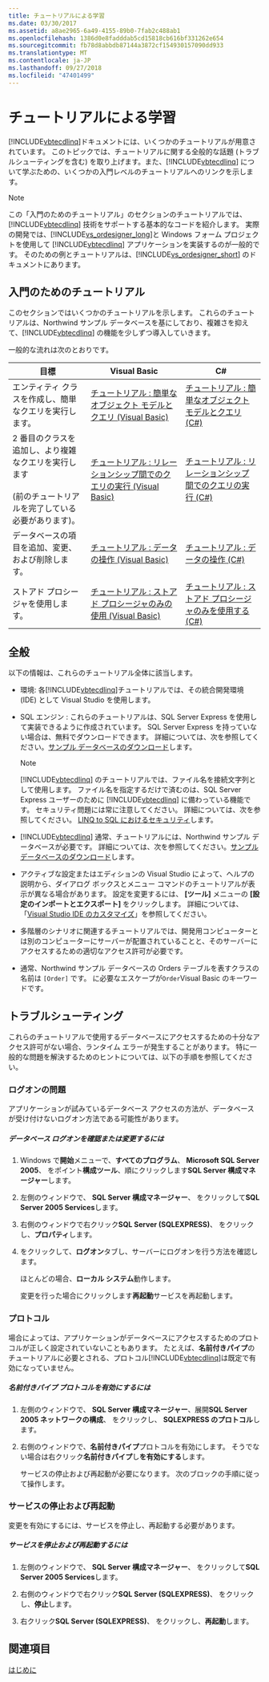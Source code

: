```yaml
---
title: チュートリアルによる学習
ms.date: 03/30/2017
ms.assetid: a8ae2965-6a49-4155-89b0-7fab2c488ab1
ms.openlocfilehash: 1386d0e8fadddab5cd15818cb616bf331262e654
ms.sourcegitcommit: fb78d8abbdb87144a3872cf154930157090dd933
ms.translationtype: MT
ms.contentlocale: ja-JP
ms.lasthandoff: 09/27/2018
ms.locfileid: "47401499"
---
```

# <a name="learning-by-walkthroughs"></a>チュートリアルによる学習
[!INCLUDE[vbtecdlinq](../../../../../../includes/vbtecdlinq-md.md)]ドキュメントには、いくつかのチュートリアルが用意されています。 このトピックでは、チュートリアルに関する全般的な話題 (トラブルシューティングを含む) を取り上げます。また、[!INCLUDE[vbtecdlinq](../../../../../../includes/vbtecdlinq-md.md)] について学ぶための、いくつかの入門レベルのチュートリアルへのリンクを示します。  
  
> [!NOTE]
>  この「入門のためのチュートリアル」のセクションのチュートリアルでは、[!INCLUDE[vbtecdlinq](../../../../../../includes/vbtecdlinq-md.md)] 技術をサポートする基本的なコードを紹介します。 実際の開発では、[!INCLUDE[vs_ordesigner_long](../../../../../../includes/vs-ordesigner-long-md.md)]と Windows フォーム プロジェクトを使用して [!INCLUDE[vbtecdlinq](../../../../../../includes/vbtecdlinq-md.md)] アプリケーションを実装するのが一般的です。 そのための例とチュートリアルは、[!INCLUDE[vs_ordesigner_short](../../../../../../includes/vs-ordesigner-short-md.md)] のドキュメントにあります。  
  
## <a name="getting-started-walkthroughs"></a>入門のためのチュートリアル  
 このセクションではいくつかのチュートリアルを示します。 これらのチュートリアルは、Northwind サンプル データベースを基にしており、複雑さを抑えて、[!INCLUDE[vbtecdlinq](../../../../../../includes/vbtecdlinq-md.md)] の機能を少しずつ導入していきます。  
  
 一般的な流れは次のとおりです。  
  
|目標|Visual Basic|C#|  
|---------------|------------------|---------|  
|エンティティ クラスを作成し、簡単なクエリを実行します。|[チュートリアル : 簡単なオブジェクト モデルとクエリ (Visual Basic)](../../../../../../docs/framework/data/adonet/sql/linq/walkthrough-simple-object-model-and-query-visual-basic.md)|[チュートリアル : 簡単なオブジェクト モデルとクエリ (C#)](../../../../../../docs/framework/data/adonet/sql/linq/walkthrough-simple-object-model-and-query-csharp.md)|  
|2 番目のクラスを追加し、より複雑なクエリを実行します <br /><br /> (前のチュートリアルを完了している必要があります)。|[チュートリアル : リレーションシップ間でのクエリの実行 (Visual Basic)](../../../../../../docs/framework/data/adonet/sql/linq/walkthrough-querying-across-relationships-visual-basic.md)|[チュートリアル : リレーションシップ間でのクエリの実行 (C#)](../../../../../../docs/framework/data/adonet/sql/linq/walkthrough-querying-across-relationships-csharp.md)|  
|データベースの項目を追加、変更、および削除します。|[チュートリアル : データの操作 (Visual Basic)](../../../../../../docs/framework/data/adonet/sql/linq/walkthrough-manipulating-data-visual-basic.md)|[チュートリアル : データの操作 (C#)](../../../../../../docs/framework/data/adonet/sql/linq/walkthrough-manipulating-data-csharp.md)|  
|ストアド プロシージャを使用します。|[チュートリアル : ストアド プロシージャのみの使用 (Visual Basic)](../../../../../../docs/framework/data/adonet/sql/linq/walkthrough-using-only-stored-procedures-visual-basic.md)|[チュートリアル : ストアド プロシージャのみを使用する (C#)](../../../../../../docs/framework/data/adonet/sql/linq/walkthrough-using-only-stored-procedures-csharp.md)|  
  
## <a name="general"></a>全般  
 以下の情報は、これらのチュートリアル全体に該当します。  
  
-   環境: 各[!INCLUDE[vbtecdlinq](../../../../../../includes/vbtecdlinq-md.md)]チュートリアルでは、その統合開発環境 (IDE) として Visual Studio を使用します。  
  
-   SQL エンジン : これらのチュートリアルは、SQL Server Express を使用して実装できるように作成されています。 SQL Server Express を持っていない場合は、無料でダウンロードできます。 詳細については、次を参照してください。[サンプル データベースのダウンロード](../../../../../../docs/framework/data/adonet/sql/linq/downloading-sample-databases.md)します。  
  
    > [!NOTE]
    >  [!INCLUDE[vbtecdlinq](../../../../../../includes/vbtecdlinq-md.md)] のチュートリアルでは、ファイル名を接続文字列として使用します。 ファイル名を指定するだけで済むのは、SQL Server Express ユーザーのために [!INCLUDE[vbtecdlinq](../../../../../../includes/vbtecdlinq-md.md)] に備わっている機能です。 セキュリティ問題には常に注意してください。 詳細については、次を参照してください。 [LINQ to SQL におけるセキュリティ](../../../../../../docs/framework/data/adonet/sql/linq/security-in-linq-to-sql.md)します。  
  
-   [!INCLUDE[vbtecdlinq](../../../../../../includes/vbtecdlinq-md.md)] 通常、チュートリアルには、Northwind サンプル データベースが必要です。 詳細については、次を参照してください。[サンプル データベースのダウンロード](../../../../../../docs/framework/data/adonet/sql/linq/downloading-sample-databases.md)します。  
  
-   アクティブな設定またはエディションの Visual Studio によって、ヘルプの説明から、ダイアログ ボックスとメニュー コマンドのチュートリアルが表示が異なる場合があります。 設定を変更するには、 **[ツール]** メニューの **[設定のインポートとエクスポート]** をクリックします。 詳細については、「[Visual Studio IDE のカスタマイズ](/visualstudio/ide/personalizing-the-visual-studio-ide)」を参照してください。  
  
-   多階層のシナリオに関連するチュートリアルでは、開発用コンピューターとは別のコンピューターにサーバーが配置されていることと、そのサーバーにアクセスするための適切なアクセス許可が必要です。  
  
-   通常、Northwind サンプル データベースの Orders テーブルを表すクラスの名前は `[Order]` です。 に必要なエスケープが`Order`Visual Basic のキーワードです。  
  
## <a name="troubleshooting"></a>トラブルシューティング  
 これらのチュートリアルで使用するデータベースにアクセスするための十分なアクセス許可がない場合、ランタイム エラーが発生することがあります。 特に一般的な問題を解決するためのヒントについては、以下の手順を参照してください。  
  
### <a name="log-on-issues"></a>ログオンの問題  
 アプリケーションが試みているデータベース アクセスの方法が、データベースが受け付けないログオン方法である可能性があります。  
  
##### <a name="to-verify-or-change-the-database-log-on"></a>データベース ログオンを確認または変更するには  
  
1.  Windows で**開始**メニューで、**すべてのプログラム**、 **Microsoft SQL Server 2005**、 をポイント**構成ツール**、順にクリックします**SQL Server 構成マネージャー**します。  
  
2.  左側のウィンドウで、 **SQL Server 構成マネージャー**、 をクリックして**SQL Server 2005 Services**します。  
  
3.  右側のウィンドウで右クリック**SQL Server (SQLEXPRESS)**、 をクリックし、**プロパティ**します。  
  
4.  をクリックして、**ログオン**タブし、サーバーにログオンを行う方法を確認します。  
  
     ほとんどの場合、**ローカル システム**動作します。  
  
     変更を行った場合にクリックします**再起動**サービスを再起動します。  
  
### <a name="protocols"></a>プロトコル  
 場合によっては、アプリケーションがデータベースにアクセスするためのプロトコルが正しく設定されていないこともあります。 たとえば、**名前付きパイプ**のチュートリアルに必要とされる、プロトコル[!INCLUDE[vbtecdlinq](../../../../../../includes/vbtecdlinq-md.md)]は既定で有効になっていません。  
  
##### <a name="to-enable-the-named-pipes-protocol"></a>名前付きパイプ プロトコルを有効にするには  
  
1.  左側のウィンドウで、 **SQL Server 構成マネージャー**、展開**SQL Server 2005 ネットワークの構成**、 をクリックし、 **SQLEXPRESS のプロトコル**します。  
  
2.  右側のウィンドウで、**名前付きパイプ**プロトコルを有効にします。 そうでない場合は右クリック**名前付きパイプ**し**を有効にする**します。  
  
     サービスの停止および再起動が必要になります。 次のブロックの手順に従って操作します。  
  
### <a name="stopping-and-restarting-the-service"></a>サービスの停止および再起動  
 変更を有効にするには、サービスを停止し、再起動する必要があります。  
  
##### <a name="to-stop-and-restart-the-service"></a>サービスを停止および再起動するには  
  
1.  左側のウィンドウで、 **SQL Server 構成マネージャー**、 をクリックして**SQL Server 2005 Services**します。  
  
2.  右側のウィンドウで右クリック**SQL Server (SQLEXPRESS)**、 をクリックし、**停止**します。  
  
3.  右クリック**SQL Server (SQLEXPRESS)**、 をクリックし、**再起動**します。  
  
## <a name="see-also"></a>関連項目  
 [はじめに](../../../../../../docs/framework/data/adonet/sql/linq/getting-started.md)
